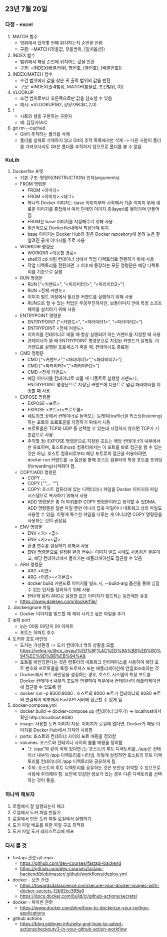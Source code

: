 ## 23년 7월 20일

### 다정 - excel
1. MATCH 함수
    - 범위에서 값이몇 번째 위치하는지 순번을 반환
    - 구문: =MATCH(찾을값, 찾을범위, [일치옵션])
2. INDEX 함수
    - 범위에서 해당 순번에 위치하는 값을 반환
    - 구문: =INDEX(배열/범위, 행번호, [열번호], [배열번호])
3. INDEX/MATCH 함수
    - 조건 범위에서 값을 찾은 귀 출력 범위의 값을 반환
    - 구문: =INDEX(출력범위, MATCH(찾을값, 조건범위, 0))
4. VLOOKUP
    - 조건 범위로부터 오른쪽으로만 값을 참조할 수 있음
    - 예시: =VLOOKUP($B2,담당자!$B:$C,2,0)
5. !
    - 시트와 셀을 구분하는 구분자
    - 예: 담당자!$A:$C
6. git rm --cached
    - Git이 추적하는 폴더를 삭제
    - 폴더를 실제로 삭제하지 않고 Git의 추적 목록에서만 삭제 -> 다른 사람이 폴더를 가져오더라도 Git은 폴더를 추적하지 않으므로 폴더를 볼 수 없음
### KuLib
1. Dockerfile 포맷
    - 기본 구조: 명령어(INSTRUCTION) 인자(arguments)
    - FROM 명령문
        - FROM <이미지>
        - FROM <이미지>:<태그>
        - 하나의 Docker 이미지는 base 이미지부터 시작해서 기존 이미지 위에 새로운 이미지를 중첩해서 여러 단계의 이미지 층(layer)를 쌓아가며 만들어짐
        - FROM은 base 이미지를 지정해주기 위해 사용
        - 일반적으로 Dockerfile내에서 최상단에 위치
        - base 이미지는 Docker Hub와 같은 Docker repository에 올려 놓은 잘 알려진 공개 이미지를 주로 사용
    - WORKDIR 명령문
        - WORKDIR <이동할 경로>
        - shell의 cd 처럼 컨테이너 상에서 작업 디렉토리로 전환하기 위해 사용
        - 작업 디렉토리를 전환하면 그 이후에 등장하는 모든 명령문은 해당 디렉토리를 기준으로 실행
    - RUN 명령문
        - RUN ["<커맨드>", "<파라미터1>", "<파라미터2>"]
        - RUN <전체 커맨드>
        - 이미지 빌드 과정에서 필요한 커맨드를 실행하기 위해 사용
        - RUN으로 할 수 있는 작업은 무궁무진하지만, 보통이미지 안에 특정 소프트웨어를 설치하기 위해 사용
    - ENTRYPOINT 명령문
        - ENTRYPOINT ["<커맨드>", "<파라미터1>", "<파라미터2>"]
        - ENTRYPOINT <전체 커맨드>
        - 이미지를 컨테이너로 띄울 때 항상 실행되야 하는 커맨드를 지정할 때 사용
        - 컨테이너가 뜰 때 ENTRYPOINT 명령문으로 지정된 커맨드가 실행됨. 이 커맨드로 실행된 프로세스가 죽을 때, 컨테이너도 종료됨
    - CMD 명령문
        - CMD ["<커맨드>","<파라미터1>","<파라미터2>"]
        - CMD ["<파라미터1>","<파라미터2>"]
        - CMD <전체 커맨드>
        - 해당 이미지를 컨테이너로 띄울 때 디폴트로 실행할 커맨드나, ENTRYPOINT 명령문으로 지정된 커맨드에 디폴트로 넘길 파라미터를 지정할 때 사용
    - EXPOSE 명령문
        - EXPOSE <포트>
        - EXPOSE <포트>/<프로토콜>
        - 네트워크 상에서 컨테이너로 들어오는 트래픽(traffic)을 리스닝(listening)하는 포트와 프로토콜를 지정하기 위해서 사용
        - 프로토콜은 TCP와 UDP 중 선택할 수 있는데 지정하지 않으면 TCP가 기본값으로 사용
        - 주의할 점: EXPOSE 명령문으로 지정된 포트는 해당 컨테이너의 내부에서만 유효하며, 호스트(host) 컴퓨터에서는 이 포트를 바로 접근을 할 수 있는 것은 아님. 호스트 컴퓨터로부터 해당 포트로의 접근을 허용하려면, docker run 커맨드를 -p 옵션을 통해 호스트 컴퓨터의 특정 포트를 포워딩(forwarding)시켜줘야 함.
    - COPY/ADD 명령문
        - COPY <src>... <dest>
        - COPY ["<src>",... "<dest>"]
        - COPY: 호스트 컴퓨터에 있는 디렉터리나 파일을 Docker 이미지의 파일 시스템으로 복사하기 위해서 사용
        - ADD 명령문은 좀 더 파워풀한 COPY 명령문이라고 생각할 수 있DMA. ADD 명령문은 일반 파일 뿐만 아니라 압축 파일이나 네트워크 상의 파일도 사용할 수 있음. 이렇게 특수한 파일을 다루는 게 아니라면 COPY 명령문을 사용하는 것이 권장됨.
    - ENV 명령문
        - ENV <키> <값>
        - ENV <키>=<값>
        - 환경 변수를 설정하기 위해서 사용
        - ENV 명령문으로 설정된 환경 변수는 이미지 빌드 시에도 사용됨은 물론이고, 해당 컨테이너에서 돌아가는 애플리케이션도 접근할 수 있음
    - ARG 명령문
        - ARG <이름>
        - ARG <이름>=<기본값>
        - docker build 커맨드로 이미지를 빌드 시, --build-arg 옵션을 통해 넘길 수 있는 인자를 정의하기 위해 사용
        - ENV와 달리 ARG로 설정한 값은 이미지가 빌드되는 동안에만 유효
    - https://www.daleseo.com/dockerfile/
2. .dockerignore 파일
    - Docker 이미지를 빌드할 때 제외 시키고 싶은 파일을 추가
3. ip와 port
    - ip는 00동 00단지 00 아파트
    - 포트는 아파트 호수
3. 도커와 포트 바인딩
    - 도커는 가상환경 -> 도커 컨테이너 밖의 상황을 모름
    https://velog.io/@co_joyau/%ED%8F%AC%ED%8A%B8%EB%B0%94%EC%9D%B8%EB%94%A9
    - 포트를 바인딩한다는 것은 컴퓨터의 네트워크 인터페이스를 사용하여 해당 포트 번호와 프로토콜을 특정 프로세스 또는 애플리케이션에 연결(bind)하는 것
    - Docker에서 포트 바인딩을 설정하는 경우, 호스트 시스템의 특정 포트를 Docker 컨테이너 내부의 포트와 연결하여 외부에서 컨테이너의 애플리케이션에 접근할 수 있도록 함
    - docker run -p 8000:8080 <image-name> : 호스트의 8000 포트가 컨테이너의 8080 포트와 연결되어 외부에서 FastAPI 서버에 접근할 수 있게 됨
4. docker-compose.yml
    - docker build -> docker-compose up (컨테이너 띄우기) -> localhost에서 확인 http://localhost:8080
    - image: 사용할 도커 이미지 지정. 이미지가 로컬에 없다면, Docker가 해당 이미지를 Docker Hub에서 가져와 사용함
    - ports: 호스트와 컨테이너 사이의 포트 매핑을 정의함
    - volumes: 호스트와 컨테이너 사이의 볼륨 매핑을 정의함
        - "/: /app"와 같이 적혀 있다면 /는 호스트의 루트 디렉토리를, /app은 컨테이너 내부의 /app 디렉토리를 나타냄. 이렇게 설정하면 호스트의 루트 디렉토리를 컨테이너의 /app 디렉토리와 공유하게 됨.
        - 주의: 호스트의 루트 디렉토리를 공유하는 것은 보안상 취약할 수 있으므로 사용에 주의해야 함. 보안에 민감한 정보가 있는 경우 다른 디렉토리를 선택하는 것이 좋음.

### 하나씩 해보자
1. 로컬에서 잘 실행되는지 체크
2. 로컬에서 도커 파일 만들기
3. 로컬에서 만든 도커 파일 로컬에서 실행하기
4. 도커 파일 배포를 위한 파일 구조 최적화
5. 도커 파일 도커 레지스트리에 배포

### 다시 볼 것
- fastapi 관련 git repo
    - https://github.com/dev-courses/fastapi-backend
    - https://github.com/dev-courses/fastapi-backend/blob/master/.github/workflows/deploy.yml
- docker - 보안 관련
    - https://towardsdatascience.com/secure-your-docker-images-with-docker-secrets-f2b92ec398a0
    - https://docs.docker.com/build/ci/github-actions/secrets/
- docker - 파이썬 관련
    - https://www.docker.com/blog/how-to-dockerize-your-python-applications
- github actions
    - https://blog.eidinger.info/why-and-how-to-adopt-actionscheckoutv3-in-your-github-action-workflow